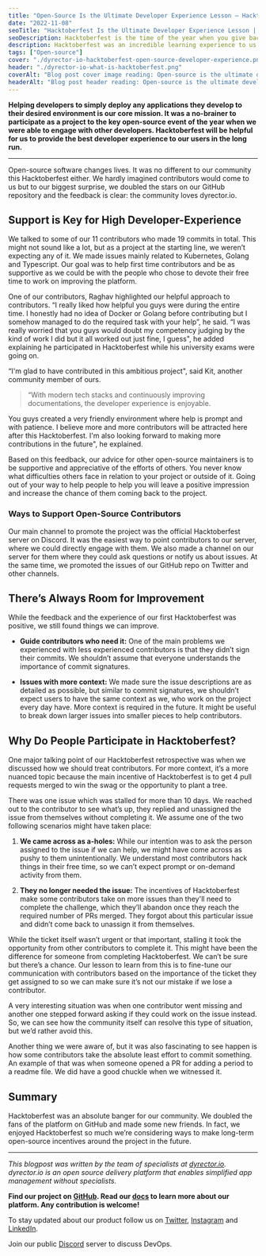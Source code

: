 ```yaml
---
title: "Open-Source Is the Ultimate Developer Experience Lesson – Hacktoberfest Takeaways"
date: "2022-11-08"
seoTitle: "Hacktoberfest Is the Ultimate Developer Experience Lesson | dyrector.io"
seoDescription: Hacktoberfest is the time of the year when you give back to your open-source community. It turned out to be the most valuable Developer Experience lesson.
description: Hacktoberfest was an incredible learning experience to us and our community. Here's what we learned about how to communicate with open-source developers.
tags: ["Open-source"]
cover: "./dyrector-io-hacktoberfest-open-source-developer-experience.png"
header: "./dyrector-io-what-is-hacktoberfest.png"
coverAlt: "Blog post cover image reading: Open-source is the ultimate developer experience lesson. Hacktoberfest logo underneath the text."
headerAlt: "Blog post header reading: Open-source is the ultimate developer experience lesson."
---
```


**Helping developers to simply deploy any applications they develop to their desired environment is our core mission. It was a no-brainer to participate as a project to the key open-source event of the year when we were able to engage with other developers. Hacktoberfest will be helpful for us to provide the best developer experience to our users in the long run.**

---

Open-source software changes lives. It was no different to our community this Hacktoberfest either. We hardly imagined contributors would come to us but to our biggest surprise, we doubled the stars on our GitHub repository and the feedback is clear: the community loves dyrector.io.

## Support is Key for High Developer-Experience

We talked to some of our 11 contributors who made 19 commits in total. This might not sound like a lot, but as a project at the starting line, we weren’t expecting any of it. We made issues mainly related to Kubernetes, Golang and Typescript. Our goal was to help first time contributors and be as supportive as we could be with the people who chose to devote their free time to work on improving the platform.

One of our contributors, Raghav highlighted our helpful approach to contributors. “I really liked how helpful you guys were during the entire time. I honestly had no idea of Docker or Golang before contributing but I somehow managed to do the required task with your help”, he said. “I was really worried that you guys would doubt my competency judging by the kind of work I did but it all worked out just fine, I guess", he added explaining he participated in Hacktoberfest while his university exams were going on.

“I'm glad to have contributed in this ambitious project", said Kit, another community member of ours. 

> “With modern tech stacks and continuously improving documentations, the developer experience is enjoyable.

You guys created a very friendly environment where help is prompt and with patience. I believe more and more contributors will be attracted here after this Hacktoberfest. I'm also looking forward to making more contributions in the future", he explained.

Based on this feedback, our advice for other open-source maintainers is to be supportive and appreciative of the efforts of others. You never know what difficulties others face in relation to your project or outside of it. Going out of your way to help people to help you will leave a positive impression and increase the chance of them coming back to the project.

### Ways to Support Open-Source Contributors 

Our main channel to promote the project was the official Hacktoberfest server on Discord. It was the easiest way to point contributors to our server, where we could directly engage with them. We also made a channel on our server for them where they could ask questions or notify us about issues. At the same time, we promoted the issues of our GitHub repo on Twitter and other channels.

## There’s Always Room for Improvement

While the feedback and the experience of our first Hacktoberfest was positive, we still found things we can improve.

- **Guide contributors who need it:** One of the main problems we experienced with less experienced contributors is that they didn’t sign their commits. We shouldn’t assume that everyone understands the importance of commit signatures.

- **Issues with more context:** We made sure the issue descriptions are as detailed as possible, but similar to commit signatures, we shouldn’t expect users to have the same context as we, who work on the project every day have. More context is required in the future. It might be useful to break down larger issues into smaller pieces to help contributors.

## Why Do People Participate in Hacktoberfest?

One major talking point of our Hacktoberfest retrospective was when we discussed how we should treat contributors. For more context, it’s a more nuanced topic because the main incentive of Hacktoberfest is to get 4 pull requests merged to win the swag or the opportunity to plant a tree.

There was one issue which was stalled for more than 10 days. We reached out to the contributor to see what’s up, they replied and unassigned the issue from themselves without completing it. We assume one of the two following scenarios might have taken place:

1. **We came across as a-holes:** While our intention was to ask the person assigned to the issue if we can help, we might have come across as pushy to them unintentionally. We understand most contributors hack things in their free time, so we can’t expect prompt or on-demand activity from them.

2. **They no longer needed the issue:** The incentives of Hacktoberfest make some contributors take on more issues than they'll need to complete the challenge, which they’ll abandon once they reach the required number of PRs merged. They forgot about this particular issue and didn’t come back to unassign it from themselves.

While the ticket itself wasn’t urgent or that important, stalling it took the opportunity from other contributors to complete it. This might have been the difference for someone from completing Hacktoberfest. We can’t be sure but there’s a chance. Our lesson to learn from this is to fine-tune our communication with contributors based on the importance of the ticket they get assigned to so we can make sure it’s not our mistake if we lose a contributor.

A very interesting situation was when one contributor went missing and another one stepped forward asking if they could work on the issue instead. So, we can see how the community itself can resolve this type of situation, but we’d rather avoid this.

Another thing we were aware of, but it was also fascinating to see happen is how some contributors take the absolute least effort to commit something. An example of that was when someone opened a PR for adding a period to a readme file. We did have a good chuckle when we witnessed it.

## Summary

Hacktoberfest was an absolute banger for our community. We doubled the fans of the platform on GitHub and made some new friends. In fact, we enjoyed Hacktoberfest so much we’re considering ways to make long-term open-source incentives around the project in the future.

---

_This blogpost was written by the team of specialists at [dyrector.io](https://dyrector.io). dyrector.io is an open source delivery platform that enables simplified app management without specialists._

**Find our project on [GitHub](https://github.com/dyrector-io/dyrectorio/). Read our [docs](https://docs.dyrector.io/) to learn more about our platform. Any contribution is welcome!**

To stay updated about our product follow us on [Twitter](https://twitter.com/dyrectorio), [Instagram](https://www.instagram.com/dyrectorio/) and [LinkedIn](https://www.linkedin.com/company/dyrectorio/).

Join our public [Discord](https://discord.gg/hMyT9cbYFD) server to discuss DevOps.